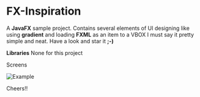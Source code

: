 # FX-Inspiration

A **JavaFX** sample project.
Contains several elements of UI designing like using **gradient** and loading **FXML** as an item to a VBOX
I must say it pretty simple and neat.
Have a look and star it **;-)**

**Libraries**
None for this project

Screens

![Example](https://github.com/k33ptoo/FX-Inspiration/sc.png)

Cheers!!